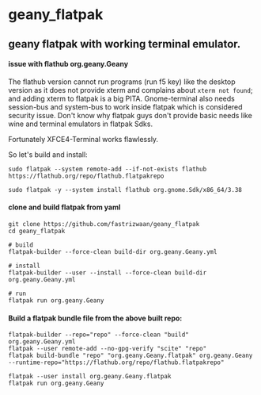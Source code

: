 # geany_flatpak
## geany flatpak with working terminal emulator. 

#### issue with flathub org.geany.Geany
The flathub version cannot run programs (run f5 key) like the desktop version as it does not provide xterm and complains about `xterm not found`; and adding xterm to flatpak is a big PITA. Gnome-terminal also needs session-bus and system-bus to work inside flatpak which is considered security issue. Don't know why flatpak guys don't provide basic needs like wine and terminal emulators in flatpak Sdks.

 Fortunately XFCE4-Terminal works flawlessly.
 
 So let's build and install:
```
sudo flatpak --system remote-add --if-not-exists flathub https://flathub.org/repo/flathub.flatpakrepo

sudo flatpak -y --system install flathub org.gnome.Sdk/x86_64/3.38
```

#### clone and build flatpak from yaml
```
git clone https://github.com/fastrizwaan/geany_flatpak
cd geany_flatpak

# build
flatpak-builder --force-clean build-dir org.geany.Geany.yml

# install 
flatpak-builder --user --install --force-clean build-dir org.geany.Geany.yml

# run
flatpak run org.geany.Geany
```

#### Build a flatpak bundle file from the above built repo:
```
flatpak-builder --repo="repo" --force-clean "build" org.geany.Geany.yml
flatpak --user remote-add --no-gpg-verify "scite" "repo"
flatpak build-bundle "repo" "org.geany.Geany.flatpak" org.geany.Geany  --runtime-repo="https://flathub.org/repo/flathub.flatpakrepo"

flatpak --user install org.geany.Geany.flatpak
flatpak run org.geany.Geany
```


